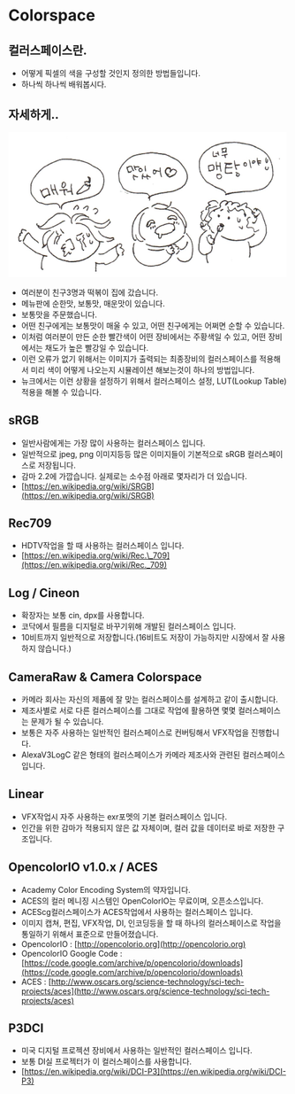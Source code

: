 # Colorspace

## 컬러스페이스란.

* 어떻게 픽셀의 색을 구성할 것인지 정의한 방법들입니다.
* 하나씩 하나씩 배워봅시다.

## 자세하게..

![](../../.gitbook/assets/colorspace_dduck.jpeg)

* 여러분이 친구3명과 떡볶이 집에 갔습니다.
* 메뉴판에 순한맛, 보통맛, 매운맛이 있습니다.
* 보통맛을 주문했습니다.
* 어떤 친구에게는 보통맛이 매울 수 있고, 어떤 친구에게는 어쩌면 순할 수 있습니다.
* 이처럼 여러분이 만든 순한 빨간색이 어떤 장비에서는 주황색일 수 있고, 어떤 장비에서는 채도가 높은 빨강일 수 있습니다.
* 이런 오류가 없기 위해서는 이미지가 출력되는 최종장비의 컬러스페이스를 적용해서 미리 색이 어떻게 나오는지 시뮬레이션 해보는것이 하나의 방법입니다.
* 뉴크에서는 이런 상황을 설정하기 위해서 컬러스페이스 설정, LUT\(Lookup Table\) 적용을 해볼 수 있습니다.

## sRGB

* 일반사람에게는 가장 많이 사용하는 컬러스페이스 입니다.
* 일반적으로 jpeg, png 이미지등등 많은 이미지들이 기본적으로 sRGB 컬러스페이스로 저장됩니다.
* 감마 2.2에 가깝습니다. 실제로는 소수점 아래로 몇자리가 더 있습니다.
* [https://en.wikipedia.org/wiki/SRGB](https://en.wikipedia.org/wiki/SRGB)

## Rec709

* HDTV작업을 할 때 사용하는 컬러스페이스 입니다.
* [https://en.wikipedia.org/wiki/Rec.\_709](https://en.wikipedia.org/wiki/Rec._709)

## Log / Cineon

* 확장자는 보통 cin, dpx를 사용합니다.
* 코닥에서 필름을 디지털로 바꾸기위해 개발된 컬러스페이스 입니다.
* 10비트까지 일반적으로 저장합니다.\(16비트도 저장이 가능하지만 시장에서 잘 사용하지 않습니다.\)

## CameraRaw & Camera Colorspace

* 카메라 회사는 자신의 제품에 잘 맞는 컬러스페이스를 설계하고 같이 출시합니다.
* 제조사별로 서로 다른 컬러스페이스를 그대로 작업에 활용하면 몇몇 컬러스페이스는 문제가 될 수 있습니다.
* 보통은 자주 사용하는 일반적인 컬러스페이스로 컨버팅해서 VFX작업을 진행합니다.
* AlexaV3LogC 같은 형태의 컬러스페이스가 카메라 제조사와 관련된 컬러스페이스 입니다.

## Linear

* VFX작업시 자주 사용하는 exr포멧의 기본 컬러스페이스 입니다.
* 인간을 위한 감마가 적용되지 않은 값 자체이며, 컬러 값을 데이터로 바로 저장한 구조입니다.

## OpencolorIO v1.0.x / ACES

* Academy Color Encoding System의 약자입니다.
* ACES의 컬러 메니징 시스템인 OpenColorIO는 무료이며, 오픈소스입니다.
* ACEScg컬러스페이스가 ACES작업에서 사용하는 컬러스페이스 입니다.
* 이미지 캡쳐, 편집, VFX작업, DI, 인코딩등을 할 때 하나의 컬러스페이스로 작업을 통일하기 위해서 표준으로 만들어졌습니다. 
* OpencolorIO : [http://opencolorio.org](http://opencolorio.org)
* OpencolorIO Google Code : [https://code.google.com/archive/p/opencolorio/downloads](https://code.google.com/archive/p/opencolorio/downloads)
* ACES : [http://www.oscars.org/science-technology/sci-tech-projects/aces](http://www.oscars.org/science-technology/sci-tech-projects/aces)

## P3DCI

* 미국 디지털 프로젝션 장비에서 사용하는 일반적인 컬러스페이스 입니다.
* 보통 DI실 프로젝터가 이 컬러스페이스를 사용합니다.
* [https://en.wikipedia.org/wiki/DCI-P3](https://en.wikipedia.org/wiki/DCI-P3)

